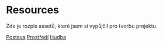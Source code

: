 # Resources

Zde je rozpis assetů, které jsem si vypůjčil pro tvorbu projektu.

[Postava](https://penzilla.itch.io/hooded-protagonist)
[Prostředí](https://incolgames.itch.io/dungeon-platformer-tile-set-pixel-art)
[Hudba](https://www.aiva.ai/)
